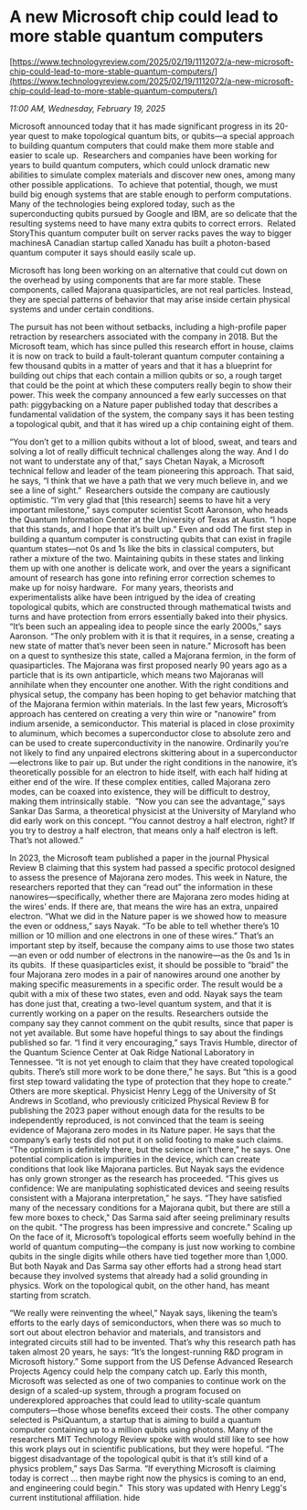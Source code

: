 # A new Microsoft chip could lead to more stable quantum computers

[https://www.technologyreview.com/2025/02/19/1112072/a-new-microsoft-chip-could-lead-to-more-stable-quantum-computers/](https://www.technologyreview.com/2025/02/19/1112072/a-new-microsoft-chip-could-lead-to-more-stable-quantum-computers/)

*11:00 AM, Wednesday, February 19, 2025*

Microsoft announced today that it has made significant progress in its 20-year quest to make topological quantum bits, or qubits—a special approach to building quantum computers that could make them more stable and easier to scale up.  Researchers and companies have been working for years to build quantum computers, which could unlock dramatic new abilities to simulate complex materials and discover new ones, among many other possible applications.   To achieve that potential, though, we must build big enough systems that are stable enough to perform computations. Many of the technologies being explored today, such as the superconducting qubits pursued by Google and IBM, are so delicate that the resulting systems need to have many extra qubits to correct errors.  Related StoryThis quantum computer built on server racks paves the way to bigger machinesA Canadian startup called Xanadu has built a photon-based quantum computer it says should easily scale up.

Microsoft has long been working on an alternative that could cut down on the overhead by using components that are far more stable. These components, called Majorana quasiparticles, are not real particles. Instead, they are special patterns of behavior that may arise inside certain physical systems and under certain conditions.

The pursuit has not been without setbacks, including a high-profile paper retraction by researchers associated with the company in 2018. But the Microsoft team, which has since pulled this research effort in house, claims it is now on track to build a fault-tolerant quantum computer containing a few thousand qubits in a matter of years and that it has a blueprint for building out chips that each contain a million qubits or so, a rough target that could be the point at which these computers really begin to show their power. This week the company announced a few early successes on that path: piggybacking on a Nature paper published today that describes a fundamental validation of the system, the company says it has been testing a topological qubit, and that it has wired up a chip containing eight of them.

“You don’t get to a million qubits without a lot of blood, sweat, and tears and solving a lot of really difficult technical challenges along the way. And I do not want to understate any of that,” says Chetan Nayak, a Microsoft technical fellow and leader of the team pioneering this approach. That said, he says, “I think that we have a path that we very much believe in, and we see a line of sight.”  Researchers outside the company are cautiously optimistic. “I’m very glad that [this research] seems to have hit a very important milestone,” says computer scientist Scott Aaronson, who heads the ​​Quantum Information Center at the University of Texas at Austin. “I hope that this stands, and I hope that it’s built up.” Even and odd The first step in building a quantum computer is constructing qubits that can exist in fragile quantum states—not 0s and 1s like the bits in classical computers, but rather a mixture of the two. Maintaining qubits in these states and linking them up with one another is delicate work, and over the years a significant amount of research has gone into refining error correction schemes to make up for noisy hardware.  For many years, theorists and experimentalists alike have been intrigued by the idea of creating topological qubits, which are constructed through mathematical twists and turns and have protection from errors essentially baked into their physics. “It’s been such an appealing idea to people since the early 2000s,” says Aaronson. “The only problem with it is that it requires, in a sense, creating a new state of matter that’s never been seen in nature.”  Microsoft has been on a quest to synthesize this state, called a Majorana fermion, in the form of quasiparticles. The Majorana was first proposed nearly 90 years ago as a particle that is its own antiparticle, which means two Majoranas will annihilate when they encounter one another. With the right conditions and physical setup, the company has been hoping to get behavior matching that of the Majorana fermion within materials. In the last few years, Microsoft’s approach has centered on creating a very thin wire or "nanowire" from indium arsenide, a semiconductor. This material is placed in close proximity to aluminum, which becomes a superconductor close to absolute zero and can be used to create superconductivity in the nanowire. Ordinarily you’re not likely to find any unpaired electrons skittering about in a superconductor—electrons like to pair up. But under the right conditions in the nanowire, it’s theoretically possible for an electron to hide itself, with each half hiding at either end of the wire. If these complex entities, called Majorana zero modes, can be coaxed into existence, they will be difficult to destroy, making them intrinsically stable.  ”Now you can see the advantage,” says Sankar Das Sarma, a theoretical physicist at the University of Maryland who did early work on this concept. “You cannot destroy a half electron, right? If you try to destroy a half electron, that means only a half electron is left. That’s not allowed.”

In 2023, the Microsoft team published a paper in the journal Physical Review B claiming that this system had passed a specific protocol designed to assess the presence of Majorana zero modes. This week in Nature, the researchers reported that they can “read out” the information in these nanowires—specifically, whether there are Majorana zero modes hiding at the wires’ ends. If there are, that means the wire has an extra, unpaired electron. “What we did in the Nature paper is we showed how to measure the even or oddness,” says Nayak. “To be able to tell whether there’s 10 million or 10 million and one electrons in one of these wires.” That’s an important step by itself, because the company aims to use those two states—an even or odd number of electrons in the nanowire—as the 0s and 1s in its qubits.  If these quasiparticles exist, it should be possible to “braid” the four Majorana zero modes in a pair of nanowires around one another by making specific measurements in a specific order. The result would be a qubit with a mix of these two states, even and odd. Nayak says the team has done just that, creating a two-level quantum system, and that it is currently working on a paper on the results. Researchers outside the company say they cannot comment on the qubit results, since that paper is not yet available. But some have hopeful things to say about the findings published so far. “I find it very encouraging,” says Travis Humble, director of the Quantum Science Center at Oak Ridge National Laboratory in Tennessee. “It is not yet enough to claim that they have created topological qubits. There’s still more work to be done there,” he says. But “this is a good first step toward validating the type of protection that they hope to create.”  Others are more skeptical. Physicist Henry Legg of the University of St Andrews in Scotland, who previously criticized Physical Review B for publishing the 2023 paper without enough data for the results to be independently reproduced, is not convinced that the team is seeing evidence of Majorana zero modes in its Nature paper. He says that the company’s early tests did not put it on solid footing to make such claims. “The optimism is definitely there, but the science isn’t there,” he says. One potential complication is impurities in the device, which can create conditions that look like Majorana particles. But Nayak says the evidence has only grown stronger as the research has proceeded. “This gives us confidence: We are manipulating sophisticated devices and seeing results consistent with a Majorana interpretation,” he says. “They have satisfied many of the necessary conditions for a Majorana qubit, but there are still a few more boxes to check," Das Sarma said after seeing preliminary results on the qubit. "The progress has been impressive and concrete.” Scaling up On the face of it, Microsoft’s topological efforts seem woefully behind in the world of quantum computing—the company is just now working to combine qubits in the single digits while others have tied together more than 1,000. But both Nayak and Das Sarma say other efforts had a strong head start because they involved systems that already had a solid grounding in physics. Work on the topological qubit, on the other hand, has meant starting from scratch.

“We really were reinventing the wheel,” Nayak says, likening the team’s efforts to the early days of semiconductors, when there was so much to sort out about electron behavior and materials, and transistors and integrated circuits still had to be invented. That’s why this research path has taken almost 20 years, he says: “It’s the longest-running R&D program in Microsoft history.” Some support from the US Defense Advanced Research Projects Agency could help the company catch up. Early this month, Microsoft was selected as one of two companies to continue work on the design of a scaled-up system, through a program focused on underexplored approaches that could lead to utility-scale quantum computers—those whose benefits exceed their costs. The other company selected is PsiQuantum, a startup that is aiming to build a quantum computer containing up to a million qubits using photons. Many of the researchers MIT Technology Review spoke with would still like to see how this work plays out in scientific publications, but they were hopeful. “The biggest disadvantage of the topological qubit is that it’s still kind of a physics problem,” says Das Sarma. “If everything Microsoft is claiming today is correct … then maybe right now the physics is coming to an end, and engineering could begin.”  This story was updated with Henry Legg's current institutional affiliation. hide

